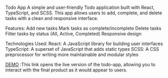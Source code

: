 Todo App
A simple and user-friendly Todo application built with React, TypeScript, and SCSS. This app allows users to add, complete, and delete tasks with a clean and responsive interface.

Features:
Add new tasks
Mark tasks as complete/incomplete
Delete tasks
Filter tasks by status (All, Active, Completed)
Responsive design

Technologies Used:
React: A JavaScript library for building user interfaces
TypeScript: A superset of JavaScript that adds static types
SCSS: A CSS preprocessor for writing more maintainable and modular styles

[DEMO](https://YaroslavLeshchenko.github.io/todo-app/) :This link opens the live version of the todo-app, allowing you to interact with the final product as it would appear to users.